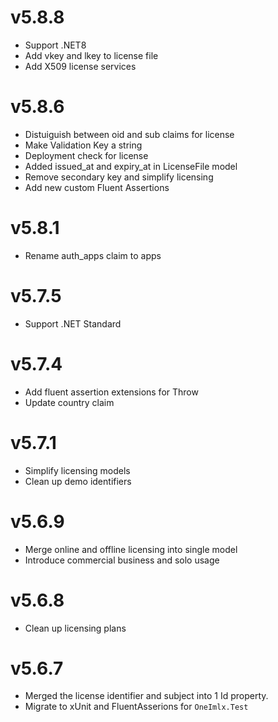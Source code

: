 # v5.8.8
- Support .NET8
- Add vkey and lkey to license file
- Add X509 license services

# v5.8.6
- Distuiguish between oid and sub claims for license
- Make Validation Key a string
- Deployment check for license
- Added issued_at and expiry_at in LicenseFile model
- Remove secondary key and simplify licensing
- Add new custom Fluent Assertions

# v5.8.1
- Rename auth_apps claim to apps

# v5.7.5
- Support .NET Standard

# v5.7.4
- Add fluent assertion extensions for Throw
- Update country claim

# v5.7.1
- Simplify licensing models
- Clean up demo identifiers

# v5.6.9
- Merge online and offline licensing into single model
- Introduce commercial business and solo usage

# v5.6.8
- Clean up licensing plans

# v5.6.7
- Merged the license identifier and subject into 1 Id property.
- Migrate to xUnit and FluentAsserions for `OneImlx.Test`